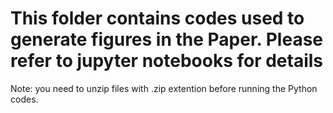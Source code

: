 # This folder contains codes used to generate figures in the Paper. Please refer to jupyter notebooks for details


Note: you need to unzip files with .zip extention before running the Python codes.
